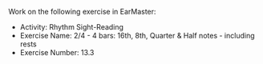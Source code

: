 Work on the following exercise in EarMaster:
- Activity: Rhythm Sight-Reading
- Exercise Name: 2/4 - 4 bars: 16th, 8th, Quarter & Half notes - including rests
- Exercise Number: 13.3
